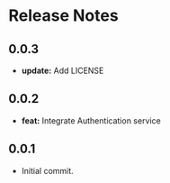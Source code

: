 # Release Notes

## 0.0.3

* **update:** Add LICENSE

## 0.0.2

* **feat:** Integrate Authentication service

## 0.0.1

* Initial commit.
